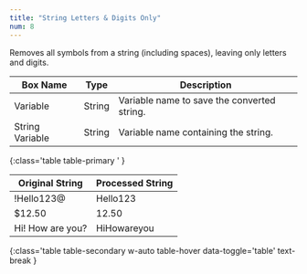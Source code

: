 ```yaml
---
title: "String Letters & Digits Only"
num: 8
---
```


Removes all symbols from a string (including spaces), leaving only letters and digits.

| Box Name | Type | Description | 
|-------|--------|--------|
| Variable | String | Variable name to save the converted string. |
| String Variable | String | Variable name containing the string. |
{:class='table table-primary ' }

| Original String | Processed String| 
|-------|--------
|!Hello123@|Hello123|
|$12.50 | 12.50
|Hi! How are you? | HiHowareyou
{:class='table table-secondary w-auto table-hover data-toggle='table' text-break }








